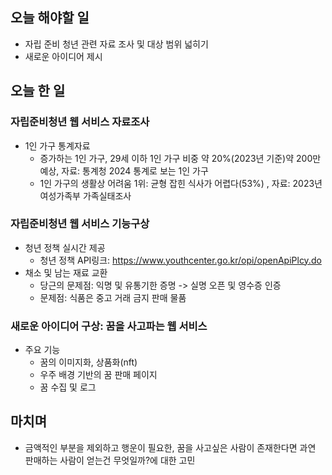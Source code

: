 ## 오늘 해야할 일
- 자립 준비 청년 관련 자료 조사 및 대상 범위 넓히기
- 새로운 아이디어 제시

## 오늘 한 일
### 자립준비청년 웹 서비스 자료조사 
- 1인 가구 통계자료 
    - 증가하는 1인 가구, 29세 이하 1인 가구 비중 약 20%(2023년 기준)약 200만 예상, 자료: 통계청 2024 통계로 보는 1인 가구
    - 1인 가구의 생활상 어려움 1위: 균형 잡힌 식사가 어렵다(53%)
    , 자료: 2023년 여성가족부 가족실태조사
### 자립준비청년 웹 서비스 기능구상
- 청년 정책 실시간 제공
    - 청년 정책 API링크: https://www.youthcenter.go.kr/opi/openApiPlcy.do 
- 채소 및 남는 재료 교환  
    - 당근의 문제점: 익명 및 유통기한 증명 -> 실명 오픈 및 영수증 인증
    - 문제점: 식품은 중고 거래 금지 판매 물품

### 새로운 아이디어 구상: 꿈을 사고파는 웹 서비스
- 주요 기능
    - 꿈의 이미지화, 상품화(nft)
    - 우주 배경 기반의 꿈 판매 페이지
    - 꿈 수집 및 로그

## 마치며
 - 금액적인 부분을 제외하고 행운이 필요한, 꿈을 사고싶은 사람이 존재한다면 과연 판매하는 사람이 얻는건 무엇일까?에 대한 고민